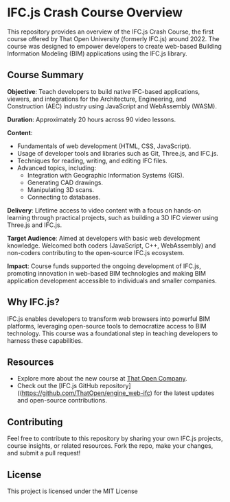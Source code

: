 
# IFC.js Crash Course Overview

This repository provides an overview of the IFC.js Crash Course, the first course offered by That Open University (formerly IFC.js) around 2022. The course was designed to empower developers to create web-based Building Information Modeling (BIM) applications using the IFC.js library.

## Course Summary

**Objective**: Teach developers to build native IFC-based applications, viewers, and integrations for the Architecture, Engineering, and Construction (AEC) industry using JavaScript and WebAssembly (WASM).

**Duration**: Approximately 20 hours across 90 video lessons.

**Content**:

- Fundamentals of web development (HTML, CSS, JavaScript).
- Usage of developer tools and libraries such as Git, Three.js, and IFC.js.
- Techniques for reading, writing, and editing IFC files.
- Advanced topics, including:
  - Integration with Geographic Information Systems (GIS).
  - Generating CAD drawings.
  - Manipulating 3D scans.
  - Connecting to databases.

**Delivery**: Lifetime access to video content with a focus on hands-on learning through practical projects, such as building a 3D IFC viewer using Three.js and IFC.js.

**Target Audience**: Aimed at developers with basic web development knowledge. Welcomed both coders (JavaScript, C++, WebAssembly) and non-coders contributing to the open-source IFC.js ecosystem.

**Impact**: Course funds supported the ongoing development of IFC.js, promoting innovation in web-based BIM technologies and making BIM application development accessible to individuals and smaller companies.

## Why IFC.js?

IFC.js enables developers to transform web browsers into powerful BIM platforms, leveraging open-source tools to democratize access to BIM technology. This course was a foundational step in teaching developers to harness these capabilities.

## Resources

- Explore more about the new course at [That Open Company](https://thatopen.com/).
- Check out the [IFC.js GitHub repository]((https://github.com/ThatOpen/engine_web-ifc) for the latest updates and open-source contributions.

## Contributing

Feel free to contribute to this repository by sharing your own IFC.js projects, course insights, or related resources. Fork the repo, make your changes, and submit a pull request!

## License

This project is licensed under the MIT License
